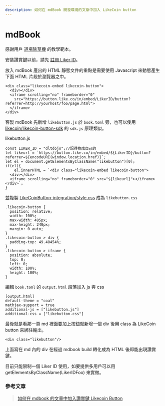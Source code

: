 ```yaml
---
description: 如何在 mdBook 開發環境的文章中加入 LikeCoin button
---
```


# mdBook

感謝用戶 [道場除草機](https://dltdojo.github.io/taichu-crypto/dao/likecoin.html) 的教學範本。

安裝讚賞鍵以前，請先 [註冊 Liker ID](https://docs.like.co/v/zh/user-guide/liker-id/how-to-register-a-liker-id)。

放入 mdBook 產出的 HTML 靜態文件的重點是需要使用 Javascript 來動態產生下面 HTML 片段於瀏覽器之中。

```text
<div class="likecoin-embed likecoin-button">
  <div></div>
  <iframe scrolling="no" frameborder="0" 
    src="https://button.like.co/in/embed/LikerID/button?referrer=http://yourhost/foo/page.html">
  </iframe>
</div>
```

客製 mdBook 先新增 `likebutton.js` 於 `book.toml` 旁，也可以使用 [likecoin/likecoin-button-sdk](https://github.com/likecoin/likecoin-button-sdk) 的 `sdk.js` 原理類似。

likebutton.js

```text
const LIKER_ID = "dltdojo";//記得換成自己的
let likeurl = `https://button.like.co/in/embed/${LikerID}/button?referrer=${encodeURI(window.location.href)}`;
let el = document.getElementsByClassName("likebutton")[0];
if(el){
    el.innerHTML = `<div class="likecoin-embed likecoin-button">
  <div></div>
  <iframe scrolling="no" frameborder="0" src="${likeurl}"></iframe>
</div>`;
}
```

 並複製 [LikeCoinButton-integration/style.css](https://github.com/likecoin/LikeCoinButton-integration/blob/master/web/style.css) 成為 `likebutton.css`

```text
.likecoin-button {
  position: relative;
  width: 100%;
  max-width: 485px;
  max-height: 240px;
  margin: 0 auto;
}
.likecoin-button > div {
  padding-top: 49.48454%;
}
.likecoin-button > iframe {
  position: absolute;
  top: 0;
  left: 0;
  width: 100%;
  height: 100%;
}
```

編輯 `book.toml` 的 `output.html` 段落加入 js 與 css

```text
[output.html]
default-theme = "coal"
mathjax-support = true
additional-js = ["likebutton.js"]
additional-css = ["likebutton.css"]
```

最後就是看那一頁 md 裡面要加上按鈕就新增一個 div 後用 class 為 LikeCoin button 來綁住輸出。

```text
<div class="likebutton"/>
```

上面寫在 md 內的 div 在經過 mdbook build 轉化成為 HTML 後即能出現讚賞鍵。

目前只能限制一個 Liker ID 使用，如要提供多用戶可以用 getElementsByClassName\(LikerIDFoo\) 來實做。

### 參考文章

> [如何在 mdbook 的文章中加入讚賞鍵 Likecoin Button](https://dltdojo.github.io/taichu-crypto/dao/likecoin.html#likecoin)

